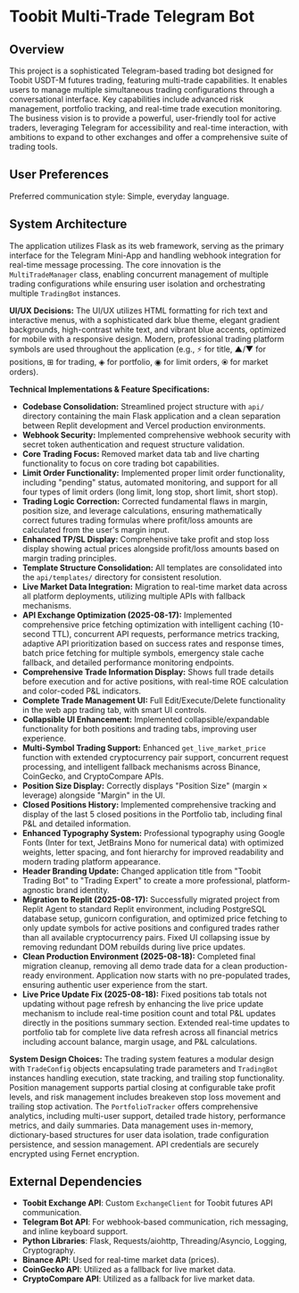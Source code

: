 # Toobit Multi-Trade Telegram Bot

## Overview
This project is a sophisticated Telegram-based trading bot designed for Toobit USDT-M futures trading, featuring multi-trade capabilities. It enables users to manage multiple simultaneous trading configurations through a conversational interface. Key capabilities include advanced risk management, portfolio tracking, and real-time trade execution monitoring. The business vision is to provide a powerful, user-friendly tool for active traders, leveraging Telegram for accessibility and real-time interaction, with ambitions to expand to other exchanges and offer a comprehensive suite of trading tools.

## User Preferences
Preferred communication style: Simple, everyday language.

## System Architecture
The application utilizes Flask as its web framework, serving as the primary interface for the Telegram Mini-App and handling webhook integration for real-time message processing. The core innovation is the `MultiTradeManager` class, enabling concurrent management of multiple trading configurations while ensuring user isolation and orchestrating multiple `TradingBot` instances.

**UI/UX Decisions:**
The UI/UX utilizes HTML formatting for rich text and interactive menus, with a sophisticated dark blue theme, elegant gradient backgrounds, high-contrast white text, and vibrant blue accents, optimized for mobile with a responsive design. Modern, professional trading platform symbols are used throughout the application (e.g., ⚡ for title, ▲/▼ for positions, ⊞ for trading, ◈ for portfolio, ◉ for limit orders, ⦿ for market orders).

**Technical Implementations & Feature Specifications:**
- **Codebase Consolidation:** Streamlined project structure with `api/` directory containing the main Flask application and a clean separation between Replit development and Vercel production environments.
- **Webhook Security:** Implemented comprehensive webhook security with secret token authentication and request structure validation.
- **Core Trading Focus:** Removed market data tab and live charting functionality to focus on core trading bot capabilities.
- **Limit Order Functionality:** Implemented proper limit order functionality, including "pending" status, automated monitoring, and support for all four types of limit orders (long limit, long stop, short limit, short stop).
- **Trading Logic Correction:** Corrected fundamental flaws in margin, position size, and leverage calculations, ensuring mathematically correct futures trading formulas where profit/loss amounts are calculated from the user's margin input.
- **Enhanced TP/SL Display:** Comprehensive take profit and stop loss display showing actual prices alongside profit/loss amounts based on margin trading principles.
- **Template Structure Consolidation:** All templates are consolidated into the `api/templates/` directory for consistent resolution.
- **Live Market Data Integration:** Migration to real-time market data across all platform deployments, utilizing multiple APIs with fallback mechanisms.
- **API Exchange Optimization (2025-08-17):** Implemented comprehensive price fetching optimization with intelligent caching (10-second TTL), concurrent API requests, performance metrics tracking, adaptive API prioritization based on success rates and response times, batch price fetching for multiple symbols, emergency stale cache fallback, and detailed performance monitoring endpoints.
- **Comprehensive Trade Information Display:** Shows full trade details before execution and for active positions, with real-time ROE calculation and color-coded P&L indicators.
- **Complete Trade Management UI:** Full Edit/Execute/Delete functionality in the web app trading tab, with smart UI controls.
- **Collapsible UI Enhancement:** Implemented collapsible/expandable functionality for both positions and trading tabs, improving user experience.
- **Multi-Symbol Trading Support:** Enhanced `get_live_market_price` function with extended cryptocurrency pair support, concurrent request processing, and intelligent fallback mechanisms across Binance, CoinGecko, and CryptoCompare APIs.
- **Position Size Display:** Correctly displays "Position Size" (margin × leverage) alongside "Margin" in the UI.
- **Closed Positions History:** Implemented comprehensive tracking and display of the last 5 closed positions in the Portfolio tab, including final P&L and detailed information.
- **Enhanced Typography System:** Professional typography using Google Fonts (Inter for text, JetBrains Mono for numerical data) with optimized weights, letter spacing, and font hierarchy for improved readability and modern trading platform appearance.
- **Header Branding Update:** Changed application title from "Toobit Trading Bot" to "Trading Expert" to create a more professional, platform-agnostic brand identity.
- **Migration to Replit (2025-08-17):** Successfully migrated project from Replit Agent to standard Replit environment, including PostgreSQL database setup, gunicorn configuration, and optimized price fetching to only update symbols for active positions and configured trades rather than all available cryptocurrency pairs. Fixed UI collapsing issue by removing redundant DOM rebuilds during live price updates.
- **Clean Production Environment (2025-08-18):** Completed final migration cleanup, removing all demo trade data for a clean production-ready environment. Application now starts with no pre-populated trades, ensuring authentic user experience from the start.
- **Live Price Update Fix (2025-08-18):** Fixed positions tab totals not updating without page refresh by enhancing the live price update mechanism to include real-time position count and total P&L updates directly in the positions summary section. Extended real-time updates to portfolio tab for complete live data refresh across all financial metrics including account balance, margin usage, and P&L calculations.

**System Design Choices:**
The trading system features a modular design with `TradeConfig` objects encapsulating trade parameters and `TradingBot` instances handling execution, state tracking, and trailing stop functionality. Position management supports partial closing at configurable take profit levels, and risk management includes breakeven stop loss movement and trailing stop activation. The `PortfolioTracker` offers comprehensive analytics, including multi-user support, detailed trade history, performance metrics, and daily summaries. Data management uses in-memory, dictionary-based structures for user data isolation, trade configuration persistence, and session management. API credentials are securely encrypted using Fernet encryption.

## External Dependencies
- **Toobit Exchange API**: Custom `ExchangeClient` for Toobit futures API communication.
- **Telegram Bot API**: For webhook-based communication, rich messaging, and inline keyboard support.
- **Python Libraries**: Flask, Requests/aiohttp, Threading/Asyncio, Logging, Cryptography.
- **Binance API**: Used for real-time market data (prices).
- **CoinGecko API**: Utilized as a fallback for live market data.
- **CryptoCompare API**: Utilized as a fallback for live market data.